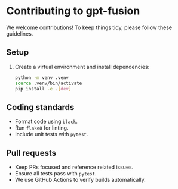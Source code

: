 # Contributing to gpt-fusion

We welcome contributions! To keep things tidy, please follow these guidelines.

## Setup

1. Create a virtual environment and install dependencies:
   ```bash
   python -m venv .venv
   source .venv/bin/activate
   pip install -e .[dev]
   ```

## Coding standards

- Format code using `black`.
- Run `flake8` for linting.
- Include unit tests with `pytest`.

## Pull requests

- Keep PRs focused and reference related issues.
- Ensure all tests pass with `pytest`.
- We use GitHub Actions to verify builds automatically.
